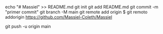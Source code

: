 

echo "# Massiel" >> README.md
git init
git add README.md
git commit -m "primer commit"
git branch -M main
git remote add origin $ git remoto addorigin https://github.com/Massiel-Coleth/Massiel


git push -u origin main
